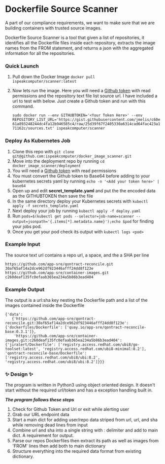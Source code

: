 # Dockerfile Source Scanner

A part of our compliance requirements, we want to make sure that we are building containers with trusted source images.

Dockerfile Source Scanner is a tool that given a list of repositories, it identifies all the Dockerfile files inside each repository,
 extracts the image names from the FROM statement, and returns a json with the aggregated information for all the repositories.

### Quick Launch
1. Pull down the Docker Image ```docker pull ispeakcomputer/scanner:latest```
2. Now lets run the image. Here you will need a [Github token](https://github.com/settings/tokens) with read permissions and the repository text file list source url. 
   I have included a url to test with below. Just create a Github token and run with this command.
   
   ```sudo docker run --env GITHUBTOKEN='<Your Token Here>' --env REPOSITORY_LIST_URL='https://gist.githubusercontent.com/jmelis/c60e61a893248244dc4fa12b946585c4/raw/25d39f67f2405330a6314cad64fac423a171162c/sources.txt' ispeakcomputer/scanner ```

### Deploy As Kubernetes Job
1. Clone this repo with  ```git clone git@github.com:ispeakcomputer/docker_image_scanner.git```
2. Move into the deployment repo by running ```cd docker_image_scanner/deployment ```
3. You will need a [Github token](https://github.com/settings/tokens) with read permissions
4. You must convert the Github token to Base64 before adding to your kubernetes secrets yaml by running ```echo -n '<Add your token here>' | base64 ``` 
4. Open up and edit **secret_template.yaml** and put the the encoded data as the GITHUBTOKEN then save the file
5. In the same directory deploy your Kubernetes secrets with ```kubectl apply -f secrets_template.yaml```
6. Next deploy your job by running ```kubectl apply -f deploy.yaml```
7. Run ```pods=$(kubectl get pods --selector=job-name=scanner --output=jsonpath='{.items[*].metadata.name}');echo $pod``` for finding your jobs pod. 
8. Once you get your pod check its output with ```kubectl logs <pod>```

### Example Input

The source text url contains a repo url, a space, and the a SHA per line

```
https://github.com/app-sre/qontract-reconcile.git 30af65af14a2dce962df923446afff24dd8f123e
https://github.com/app-sre/container-images.git c260deaf135fc0efaab365ea234a5b86b3ead404
```

### Example Output

The output is a url:sha key nesting the Dockerfile path and a list of the images contained inside the Dockerfile

```
{'data': 
   {'https://github.com/app-sre/qontract-reconcile.git:30af65af14a2dce962df923446afff24dd8f123e': {'dockerfiles/Dockerfile': ['quay.io/app-sre/qontract-reconcile-base:0.3.1']}, 
    'https://github.com/app-sre/container-images.git:c260deaf135fc0efaab365ea234a5b86b3ead404': {'jiralert/Dockerfile': ['registry.access.redhat.com/ubi8/go-toolset:latest', 'registry.access.redhat.com/ubi8-minimal:8.2'], 'qontract-reconcile-base/Dockerfile': ['registry.access.redhat.com/ubi8/ubi:8.2', 'registry.access.redhat.com/ubi8/ubi:8.2']}}}
```
### ✨ Design ✨

The program is written in Python3 using object oriented design. It doesn't start without the required url/token and
has a exception handling built in.

***The program follows these steps***

1. Check for Github Token and Url or exit while alerting user
2. Grab our URL endpoint data
3. Start a main dict for adding user/repo data striped from url, url, and sha while removing dead lines from input
4. Combine url and sha into a single string with : delimiter and add to main dict. A requirement for output.
5. Parse our repos Dockerfiles then extract its path as well as images from 'FROM' lines then add both to main dictionary
6. Structure everything into the required data format from existing dictionary.



